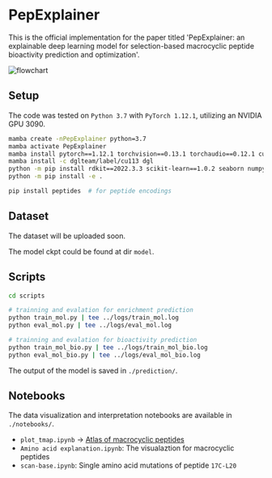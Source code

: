 # PepExplainer

This is the official implementation for the paper titled 'PepExplainer: an explainable deep learning model for selection-based macrocyclic peptide bioactivity prediction and optimization'.

![flowchart](flowchart.png)

## Setup

The code was tested on `Python 3.7` with `PyTorch 1.12.1`, utilizing an NVIDIA GPU 3090.

```bash
mamba create -nPepExplainer python=3.7
mamba activate PepExplainer
mamba install pytorch==1.12.1 torchvision==0.13.1 torchaudio==0.12.1 cudatoolkit=11.3 -c pytorch
mamba install -c dglteam/label/cu113 dgl
python -m pip install rdkit==2022.3.3 scikit-learn==1.0.2 seaborn numpy pandas scipy ipykernel tqdm six black rich hyperopt pyyaml fire biopython
python -m pip install -e .

pip install peptides  # for peptide encodings
```

## Dataset

The dataset will be uploaded soon.

The model ckpt could be found at dir `model`.

## Scripts

```bash
cd scripts

# trainning and evalation for enrichment prediction
python train_mol.py | tee ../logs/train_mol.log
python eval_mol.py | tee ../logs/eval_mol.log

# trainning and evalation for bioactivity prediction
python train_mol_bio.py | tee ../logs/train_mol_bio.log
python eval_mol_bio.py | tee ../logs/eval_mol_bio.log
```

The output of the model is saved in `./prediction/`.

## Notebooks

The data visualization and interpretation notebooks are available in `./notebooks/`.

- `plot_tmap.ipynb` -> [Atlas of macrocyclic peptides](notebooks/index.html)
- `Amino acid explanation.ipynb`: The visualaztion for macrocyclic peptides
- `scan-base.ipynb`: Single amino acid mutations of peptide `17C-L20`
